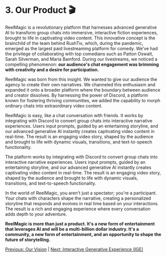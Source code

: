 # 3. Our Product :clapper:

ReelMagic is a revolutionary platform that harnesses advanced generative AI to transform group chats into immersive, interactive fiction experiences, brought to life in captivating video content. This innovative concept is the brainchild of the team behind RushTix, which, during the pandemic, emerged as the largest paid livestreaming platform for comedy. We've had the privilege of collaborating with top comedians such as Patton Oswalt, Sarah Silverman, and Maria Bamford. During our livestreams, we noticed a compelling phenomenon: **our audience's chat engagement was brimming with creativity and a desire for participation.**

ReelMagic was born from this insight. We wanted to give our audience the agency to create their own narratives. We channeled this enthusiasm and expanded it onto a broader platform where the boundary between audience and creator dissolves. By harnessing the power of Discord, a platform known for fostering thriving communities, we added the capability to morph ordinary chats into extraordinary video content.

ReelMagic is easy, like a chat conversation with friends. It works by integrating with Discord to convert group chats into interactive narrative experiences. Users input prompts, guided by an entertaining storyline, and our advanced generative AI instantly creates captivating video content in real-time. The result is an engaging video story, shaped by the audience and brought to life with dynamic visuals, transitions, and text-to-speech functionality.

The platform works by integrating with Discord to convert group chats into interactive narrative experiences. Users input prompts, guided by an entertaining storyline, and our advanced generative AI instantly creates captivating video content in real-time. The result is an engaging video story, shaped by the audience and brought to life with dynamic visuals, transitions, and text-to-speech functionality.

In the world of ReelMagic, you aren't just a spectator; you're a participant. Your chats with characters shape the narrative, creating a personalized storyline that responds and evolves in real time based on your interactions. The result is a rich and engaging experience where every conversation adds depth to your adventure.

**ReelMagic is more than just a product. It's a new form of entertainment that leverages AI and will be a multi-billion dollar industry. It's a community, a new form of entertainment, and an opportunity to shape the future of storytelling.**

[Previous: Our Vision](https://github.com/rushtix/reelmagic/blob/main/docs/vision.md) | [Next: Interactive Generative Experience (IGE)](https://github.com/rushtix/reelmagic/blob/main/docs/ige.md)

